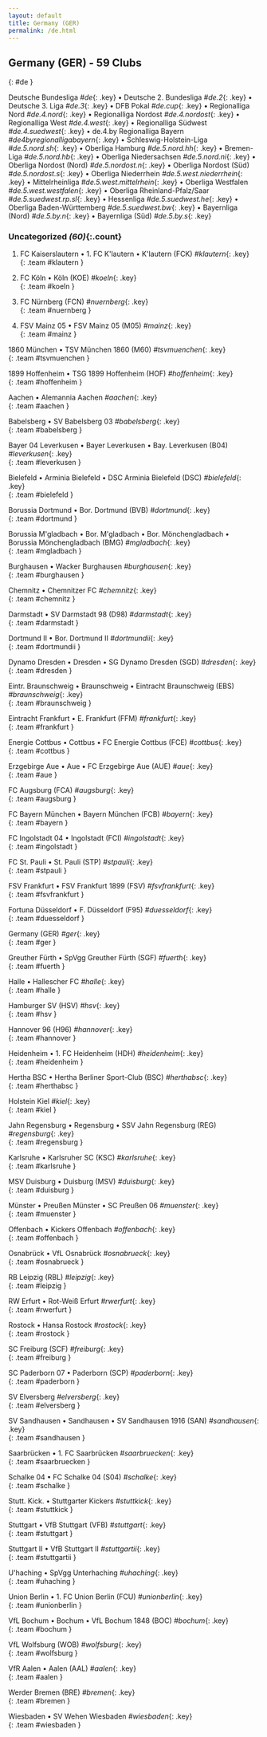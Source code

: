 ```yaml
---
layout: default
title: Germany (GER)
permalink: /de.html
---
```



## Germany (GER) - 59 Clubs
{: #de }



 Deutsche Bundesliga _#de_{: .key}
 •  Deutsche 2. Bundesliga _#de.2_{: .key}
 •  Deutsche 3. Liga _#de.3_{: .key}
 •  DFB Pokal _#de.cup_{: .key}
 •  Regionalliga Nord _#de.4.nord_{: .key}
 •  Regionalliga Nordost _#de.4.nordost_{: .key}
 •  Regionalliga West _#de.4.west_{: .key}
 •  Regionalliga Südwest _#de.4.suedwest_{: .key}
 •  de.4.by        Regionalliga Bayern _#de4byregionalligabayern_{: .key}
 •  Schleswig-Holstein-Liga _#de.5.nord.sh_{: .key}
 •  Oberliga Hamburg _#de.5.nord.hh_{: .key}
 •  Bremen-Liga _#de.5.nord.hb_{: .key}
 •  Oberliga Niedersachsen _#de.5.nord.ni_{: .key}
 •  Oberliga Nordost (Nord) _#de.5.nordost.n_{: .key}
 •  Oberliga Nordost (Süd) _#de.5.nordost.s_{: .key}
 •  Oberliga Niederrhein _#de.5.west.niederrhein_{: .key}
 •  Mittelrheinliga _#de.5.west.mittelrhein_{: .key}
 •  Oberliga Westfalen _#de.5.west.westfalen_{: .key}
 •  Oberliga Rheinland-Pfalz/Saar _#de.5.suedwest.rp.sl_{: .key}
 •  Hessenliga _#de.5.suedwest.he_{: .key}
 •  Oberliga Baden-Württemberg _#de.5.suedwest.bw_{: .key}
 •  Bayernliga (Nord) _#de.5.by.n_{: .key}
 •  Bayernliga (Süd) _#de.5.by.s_{: .key}






### Uncategorized _(60)_{:.count}


1. FC Kaiserslautern • 1. FC K'lautern • K'lautern  (FCK)  _#klautern_{: .key} <br>
{: .team #klautern }

1. FC Köln • Köln  (KOE)  _#koeln_{: .key} <br>
{: .team #koeln }

1. FC Nürnberg  (FCN)  _#nuernberg_{: .key} <br>
{: .team #nuernberg }

1. FSV Mainz 05 • FSV Mainz 05  (M05)  _#mainz_{: .key} <br>
{: .team #mainz }

1860 München • TSV München 1860  (M60)  _#tsvmuenchen_{: .key} <br>
{: .team #tsvmuenchen }

1899 Hoffenheim • TSG 1899 Hoffenheim  (HOF)  _#hoffenheim_{: .key} <br>
{: .team #hoffenheim }

Aachen • Alemannia Aachen   _#aachen_{: .key} <br>
{: .team #aachen }

Babelsberg • SV Babelsberg 03   _#babelsberg_{: .key} <br>
{: .team #babelsberg }

Bayer 04 Leverkusen • Bayer Leverkusen • Bay. Leverkusen  (B04)  _#leverkusen_{: .key} <br>
{: .team #leverkusen }

Bielefeld • Arminia Bielefeld • DSC Arminia Bielefeld  (DSC)  _#bielefeld_{: .key} <br>
{: .team #bielefeld }

Borussia Dortmund • Bor. Dortmund  (BVB)  _#dortmund_{: .key} <br>
{: .team #dortmund }

Borussia M'gladbach • Bor. M'gladbach • Bor. Mönchengladbach • Borussia Mönchengladbach  (BMG)  _#mgladbach_{: .key} <br>
{: .team #mgladbach }

Burghausen • Wacker Burghausen   _#burghausen_{: .key} <br>
{: .team #burghausen }

Chemnitz • Chemnitzer FC   _#chemnitz_{: .key} <br>
{: .team #chemnitz }

Darmstadt • SV Darmstadt 98  (D98)  _#darmstadt_{: .key} <br>
{: .team #darmstadt }

Dortmund II • Bor. Dortmund II   _#dortmundii_{: .key} <br>
{: .team #dortmundii }

Dynamo Dresden • Dresden • SG Dynamo Dresden  (SGD)  _#dresden_{: .key} <br>
{: .team #dresden }

Eintr. Braunschweig • Braunschweig • Eintracht Braunschweig  (EBS)  _#braunschweig_{: .key} <br>
{: .team #braunschweig }

Eintracht Frankfurt • E. Frankfurt  (FFM)  _#frankfurt_{: .key} <br>
{: .team #frankfurt }

Energie Cottbus • Cottbus • FC Energie Cottbus  (FCE)  _#cottbus_{: .key} <br>
{: .team #cottbus }

Erzgebirge Aue • Aue • FC Erzgebirge Aue  (AUE)  _#aue_{: .key} <br>
{: .team #aue }

FC Augsburg  (FCA)  _#augsburg_{: .key} <br>
{: .team #augsburg }

FC Bayern München • Bayern München  (FCB)  _#bayern_{: .key} <br>
{: .team #bayern }

FC Ingolstadt 04 • Ingolstadt  (FCI)  _#ingolstadt_{: .key} <br>
{: .team #ingolstadt }

FC St. Pauli • St. Pauli  (STP)  _#stpauli_{: .key} <br>
{: .team #stpauli }

FSV Frankfurt • FSV Frankfurt 1899  (FSV)  _#fsvfrankfurt_{: .key} <br>
{: .team #fsvfrankfurt }

Fortuna Düsseldorf • F. Düsseldorf  (F95)  _#duesseldorf_{: .key} <br>
{: .team #duesseldorf }

Germany  (GER)  _#ger_{: .key} <br>
{: .team #ger }

Greuther Fürth • SpVgg Greuther Fürth  (SGF)  _#fuerth_{: .key} <br>
{: .team #fuerth }

Halle • Hallescher FC   _#halle_{: .key} <br>
{: .team #halle }

Hamburger SV  (HSV)  _#hsv_{: .key} <br>
{: .team #hsv }

Hannover 96  (H96)  _#hannover_{: .key} <br>
{: .team #hannover }

Heidenheim • 1. FC Heidenheim  (HDH)  _#heidenheim_{: .key} <br>
{: .team #heidenheim }

Hertha BSC • Hertha Berliner Sport-Club  (BSC)  _#herthabsc_{: .key} <br>
{: .team #herthabsc }

Holstein Kiel   _#kiel_{: .key} <br>
{: .team #kiel }

Jahn Regensburg • Regensburg • SSV Jahn Regensburg  (REG)  _#regensburg_{: .key} <br>
{: .team #regensburg }

Karlsruhe • Karlsruher SC  (KSC)  _#karlsruhe_{: .key} <br>
{: .team #karlsruhe }

MSV Duisburg • Duisburg  (MSV)  _#duisburg_{: .key} <br>
{: .team #duisburg }

Münster • Preußen Münster • SC Preußen 06   _#muenster_{: .key} <br>
{: .team #muenster }

Offenbach • Kickers Offenbach   _#offenbach_{: .key} <br>
{: .team #offenbach }

Osnabrück • VfL Osnabrück   _#osnabrueck_{: .key} <br>
{: .team #osnabrueck }

RB Leipzig  (RBL)  _#leipzig_{: .key} <br>
{: .team #leipzig }

RW Erfurt • Rot-Weiß Erfurt   _#rwerfurt_{: .key} <br>
{: .team #rwerfurt }

Rostock • Hansa Rostock   _#rostock_{: .key} <br>
{: .team #rostock }

SC Freiburg  (SCF)  _#freiburg_{: .key} <br>
{: .team #freiburg }

SC Paderborn 07 • Paderborn  (SCP)  _#paderborn_{: .key} <br>
{: .team #paderborn }

SV Elversberg   _#elversberg_{: .key} <br>
{: .team #elversberg }

SV Sandhausen • Sandhausen • SV Sandhausen 1916  (SAN)  _#sandhausen_{: .key} <br>
{: .team #sandhausen }

Saarbrücken • 1. FC Saarbrücken   _#saarbruecken_{: .key} <br>
{: .team #saarbruecken }

Schalke 04 • FC Schalke 04  (S04)  _#schalke_{: .key} <br>
{: .team #schalke }

Stutt. Kick. • Stuttgarter Kickers   _#stuttkick_{: .key} <br>
{: .team #stuttkick }

Stuttgart • VfB Stuttgart  (VFB)  _#stuttgart_{: .key} <br>
{: .team #stuttgart }

Stuttgart II • VfB Stuttgart II   _#stuttgartii_{: .key} <br>
{: .team #stuttgartii }

U'haching • SpVgg Unterhaching   _#uhaching_{: .key} <br>
{: .team #uhaching }

Union Berlin • 1. FC Union Berlin  (FCU)  _#unionberlin_{: .key} <br>
{: .team #unionberlin }

VfL Bochum • Bochum • VfL Bochum 1848  (BOC)  _#bochum_{: .key} <br>
{: .team #bochum }

VfL Wolfsburg  (WOB)  _#wolfsburg_{: .key} <br>
{: .team #wolfsburg }

VfR Aalen • Aalen  (AAL)  _#aalen_{: .key} <br>
{: .team #aalen }

Werder Bremen  (BRE)  _#bremen_{: .key} <br>
{: .team #bremen }

Wiesbaden • SV Wehen Wiesbaden   _#wiesbaden_{: .key} <br>
{: .team #wiesbaden }


 

